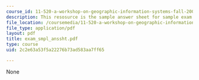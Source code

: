 ```yaml
---
course_id: 11-520-a-workshop-on-geographic-information-systems-fall-2005
description: This resosurce is the sample answer sheet for sample exam.
file_location: /coursemedia/11-520-a-workshop-on-geographic-information-systems-fall-2005/2c2e63a53f5a22276b73ad583aa7ff65_exam_smpl_anssht.pdf
file_type: application/pdf
layout: pdf
title: exam_smpl_anssht.pdf
type: course
uid: 2c2e63a53f5a22276b73ad583aa7ff65

---
```

None